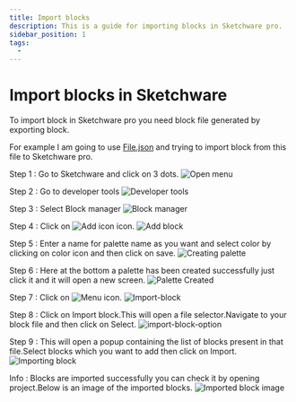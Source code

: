 ```yaml
---
title: Import blocks
description: This is a guide for importing blocks in Sketchware pro.
sidebar_position: 1
tags:
  - 
---
```

# Import blocks in Sketchware
To import block in Sketchware pro you need block file generated by exporting block.

For example I am going to use [File.json](https://drive.google.com/file/d/1BVXQmYPJ-kHlt70y4j4eZt7TpMlUOhnJ/view?usp=drivesdk) and trying to import block from this file to Sketchware pro.

Step 1 : Go to Sketchware and click on 3 dots.
![Open menu](/docs/Block/assets/Open-menu.jpg)

Step 2 : Go to developer tools
![Developer tools](/docs/Block/assets/developer-tools.jpg)

Step 3 : Select Block manager
![Block manager](/docs/Block/assets/block-manager.jpg)

Step 4 : Click on ![Add icon](/docs/Block/assets/ic_add_white.png) icon.
![Add block](/docs/Block/assets/Add-block.jpg)

Step 5 : Enter a name for palette name as you want and select color by clicking on color icon and then click on save.
![Creating palette](/docs/Block/assets/creating-palette.jpg)

Step 6 : Here at the bottom a palette has been created successfully just click it and it will open a new screen.
![Palette Created](/docs/Block/assets/palette-created.jpg)

Step 7 : Click on ![Menu icon](/docs/Block/assets/ic_menu_black.png).
![Import-block](/docs/Block/assets/import-block.jpg)

Step 8 : Click on Import block.This will open a file selector.Navigate to your block file and then click on Select.
![import-block-option](/docs/Block/assets/import-block-option.jpg)

Step 9 : This will open a popup containing the list of blocks present in that file.Select blocks which you want to add then click on Import.
![Importing block](/docs/Block/assets/import-button-block.jpg)

Info : Blocks are imported successfully you can check it by opening project.Below is an image of the imported blocks.
![Imported block image](/docs/Block/assets/result.jpg)